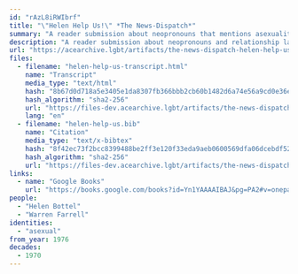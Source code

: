 ```yaml
---
id: "rAzL8iRWIbrf"
title: "\"Helen Help Us!\" *The News-Dispatch*"
summary: "A reader submission about neopronouns that mentions asexuality by name"
description: "A reader submission about neopronouns and relationship labels that mentions asexuality by name"
url: "https://acearchive.lgbt/artifacts/the-news-dispatch-helen-help-us"
files:
  - filename: "helen-help-us-transcript.html"
    name: "Transcript"
    media_type: "text/html"
    hash: "8b67d0d718a5e3405e1da8307fb366bbb2cb60b1482d6a74e56a9cd0e36e4b72"
    hash_algorithm: "sha2-256"
    url: "https://files-dev.acearchive.lgbt/artifacts/the-news-dispatch-helen-help-us/helen-help-us-transcript.html"
    lang: "en"
  - filename: "helen-help-us.bib"
    name: "Citation"
    media_type: "text/x-bibtex"
    hash: "8f42ec73f2bcc8399488be2ff3e120f33eda9aeb0600569dfa06dcebdf52ce8d"
    hash_algorithm: "sha2-256"
    url: "https://files-dev.acearchive.lgbt/artifacts/the-news-dispatch-helen-help-us/helen-help-us.bib"
links:
  - name: "Google Books"
    url: "https://books.google.com/books?id=Yn1YAAAAIBAJ&pg=PA2#v=onepage&q&f=false"
people:
  - "Helen Bottel"
  - "Warren Farrell"
identities:
  - "asexual"
from_year: 1976
decades:
  - 1970
---
```

